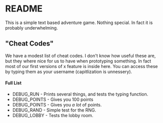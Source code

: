 # README
This is a simple text based adventure game. Nothing special. In fact it is probably underwhelming.

## "Cheat Codes"
We have a modest list of cheat codes. I don't know how useful these are, but they where nice for us to have when prototyping something. In fact most of our first versions of x feature is inside here. You can access these by typing them as your username (capitlization is unnessery).

#### Full List
* DEBUG_RUN - Prints several things, and tests the typing function.
* DEBUG_POINTS - Gives you 100 points
* DEBUG_POINTS - Gives you *a lot* of points.
* DEBUG_RAND - Simple test for the RNG.
* DEBUG_LOBBY - Tests the lobby room.

